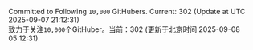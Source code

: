 Committed to Following `10,000` GitHubers. Current: <!-- FOLLOWING_COUNT -->302<!-- FOLLOWING_COUNT --> (Update at UTC <!-- LAST_UPDATED -->2025-09-07 21:12:31<!-- LAST_UPDATED -->)<br>
致力于关注`10,000`个GitHuber。当前：<!-- FOLLOWING_COUNT -->302<!-- FOLLOWING_COUNT --> (更新于北京时间 <!-- LAST_UPDATED_CST -->2025-09-08 05:12:31<!-- LAST_UPDATED_CST -->)
